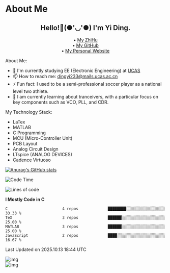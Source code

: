 # About Me

<h2 style="text-align:center;"> Hello!👋(●'◡'●) I'm Yi Ding.</h2>

<div style="text-align:center;">
  • <a href="https://www.zhihu.com/people/YiDingg/posts">My ZhiHu</a><br>
  • <a href="https://github.com/YiDingg">My GitHub</a><br>
  • <a href="https://yidingg.github.io/YiDingg">My Personal Website</a><br>
</div>

About Me:
- 🔭 I'm currently studying EE (Electronic Engineering) at [UCAS](https://www.ucas.ac.cn/)
- 📫 How to reach me: dingyi233@mails.ucas.ac.cn
- ⚡ Fun fact: I used to be a semi-professional soccer player as a national level two athlete.
- 🌱 I am currently learning about tranceivers, with a particular focus on key components such as VCO, PLL, and CDR.

My Technology Stack: 
- LaTex
- MATLAB
- C Programming
- MCU (Micro-Controller Unit)
- PCB Layout
- Analog Circuit Design
- LTspice (ANALOG DEVICES)
- Cadence Virtuoso


[![Anurag's GitHub stats](https://github-readme-stats.vercel.app/api?username=YiDingg)](https://github.com/anuraghazra/github-readme-stats)

<!--START_SECTION:waka-->
![Code Time](http://img.shields.io/badge/Code%20Time-1%2C698%20hrs%2052%20mins-blue)

![Lines of code](https://img.shields.io/badge/From%20Hello%20World%20I%27ve%20Written-3.6%20million%20lines%20of%20code-blue)

**I Mostly Code in C** 

```text
C                        4 repos             ████████░░░░░░░░░░░░░░░░░   33.33 % 
TeX                      3 repos             ██████░░░░░░░░░░░░░░░░░░░   25.00 % 
MATLAB                   3 repos             ██████░░░░░░░░░░░░░░░░░░░   25.00 % 
JavaScript               2 repos             ████░░░░░░░░░░░░░░░░░░░░░   16.67 % 
```




 Last Updated on 2025.10.13 18:44 UTC
<!--END_SECTION:waka-->

<!-- Coding activity over the last year -->
<div class='center'><img src='https://wakatime.com/share/@YiDingg/260601e0-8e46-41ab-9832-d4d0ae5fd0bd.svg' alt='img'/></div>

<!-- Languages over the last year -->
<div class='center'><img src='https://wakatime.com/share/@YiDingg/99546fa3-4cc3-4808-ab6e-13f38e27aba1.svg' alt='img'/></div>
